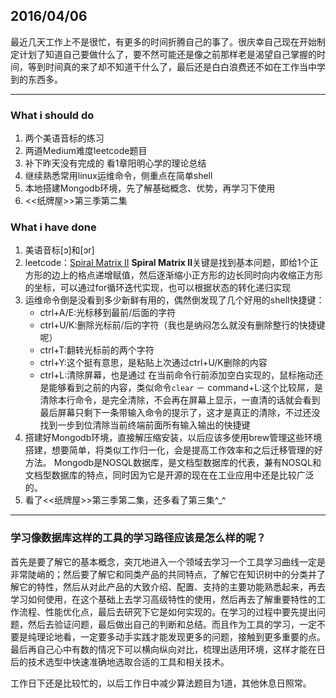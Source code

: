 ## 2016/04/06

最近几天工作上不是很忙，有更多的时间折腾自己的事了。很庆幸自己现在开始制定计划了知道自己要做什么了，要不然可能还是像之前那样老是渴望自己掌握的时间，等到时间真的来了却不知道干什么了，最后还是白白浪费还不如在工作当中学到的东西多。
___

### What i should do
1. 两个美语音标的练习
2. 两道Medium难度leetcode题目
3. 补下昨天没有完成的 看1章阳明心学的理论总结
4. 继续熟悉常用linux运维命令，侧重点在简单shell
5. 本地搭建Mongodb环境，先了解基础概念、优势，再学习下使用
5. <<纸牌屋>>第三季第二集


### What i have done
1. 美语音标[ɔ]和[ɔr]
2. leetcode：[Spiral Matrix II](https://leetcode.com/problems/spiral-matrix-ii/)	**Spiral Matrix II**关键是找到基本问题，即给1个正方形的边上的格点递增赋值，然后逐渐缩小正方形的边长同时向内收缩正方形的坐标，可以通过for循环迭代实现，也可以根据状态的转化递归实现
3. 运维命令倒是没看到多少新鲜有用的，偶然倒发现了几个好用的shell快捷键：
	- ctrl+A/E:光标移到最前/后面的字符
	- ctrl+U/K:删除光标前/后的字符（我也是纳闷怎么就没有删除整行的快捷键呢）
	- ctrl+T:翻转光标前的两个字符
	- ctrl+Y:这个挺有意思，是粘贴上次通过ctrl+U/K删除的内容
	- ctrl+L:清除屏幕，也是通过	在当前命令行前添加空白实现的，鼠标拖动还是能够看到之前的内容，类似命令`clear`
	－ command+L:这个比较屌，是清除本行命令，是完全清除，不会再在屏幕上显示，一直清的话就会看到最后屏幕只剩下一条带输入命令的提示了，这才是真正的清除，不过还没找到一步到位清除当前终端前面所有输入输出的快捷键
4.  搭建好Mongodb环境，直接解压缩安装，以后应该多使用brew管理这些环境搭建，想要简单，将类似工作归一化，会是提高工作效率和之后迁移管理的好方法。
	Mongodb是NOSQL数据库，是文档型数据库的代表，兼有NOSQL和文档型数据库的特点，同时因为它是开源的现在在工业应用中还是比较广泛的。
5. 看了<<纸牌屋>>第三季第二集，还多看了第三集^_^

___
### 学习像数据库这样的工具的学习路径应该是怎么样的呢？
首先是要了解它的基本概念，突兀地进入一个领域去学习一个工具学习曲线一定是非常陡峭的；然后要了解它和同类产品的共同特点，了解它在知识树中的分类并了解它的特性，然后从对此产品的大致介绍、配置、支持的主要功能熟悉起来，再去学习如何使用，在这个基础上去学习高级特性的使用，然后再去了解重要特性的工作流程、性能优化点，最后去研究下它是如何实现的。在学习的过程中要先提出问题，然后去验证问题，最后做出自己的判断和总结。而且作为工具的学习，一定不要是纯理论地看，一定要多动手实践才能发现更多的问题，接触到更多重要的点。最后再自己心中有数的情况下可以横向纵向对比，梳理出适用环境，这样才能在日后的技术选型中快速准确地选取合适的工具和相关技术。

工作日下还是比较忙的，以后工作日中减少算法题目为1道，其他休息日照常。

	





